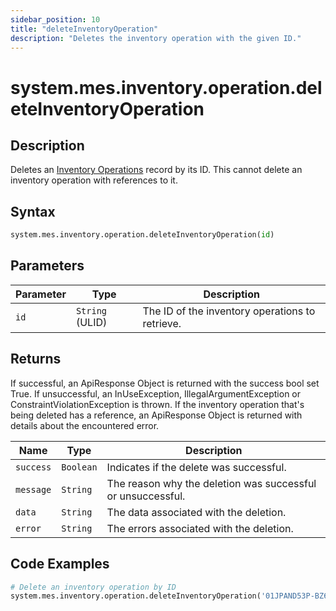 ```yaml
---
sidebar_position: 10
title: "deleteInventoryOperation"
description: "Deletes the inventory operation with the given ID."
---
```


# system.mes.inventory.operation.deleteInventoryOperation

## Description

Deletes an [Inventory Operations](../../data-model/inventory-model/inventory-operation) record by its ID.
This cannot delete an inventory operation with references to it.

## Syntax

```python
system.mes.inventory.operation.deleteInventoryOperation(id)
```

## Parameters

| Parameter | Type            | Description                                     |
| --------- | --------------- | ----------------------------------------------- |
| `id`      | `String` (ULID) | The ID of the inventory operations to retrieve. |

## Returns

If successful, an ApiResponse Object is returned with the success bool set True. If unsuccessful, an InUseException, IllegalArgumentException or ConstraintViolationException is thrown.
If the inventory operation that's being deleted has a reference, an ApiResponse Object is returned with details about the encountered error.

| Name      | Type      | Description                                                 |
| --------- | --------- | ----------------------------------------------------------- |
| `success` | `Boolean` | Indicates if the delete was successful.                     |
| `message` | `String`  | The reason why the deletion was successful or unsuccessful. |
| `data`    | `String`  | The data associated with the deletion.                      |
| `error`   | `String`  | The errors associated with the deletion.                    |

## Code Examples

```python
# Delete an inventory operation by ID
system.mes.inventory.operation.deleteInventoryOperation('01JPAND53P-BZ61RZHZ-V7C6EEHG')
```
